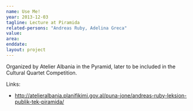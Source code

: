 ```yaml
---
name: Use Me!
year: 2013-12-03
tagline: Lecture at Piramida
related-persons: "Andreas Ruby, Adelina Greca"
value:
area:
enddate:
layout: project
---
```

Organized by Atelier Albania in the Pyramid, later to be included in the Cultural Quartet Competition.

Links:
* <http://atelieralbania.planifikimi.gov.al/puna-jone/andreas-ruby-leksion-publik-tek-piramida/>

